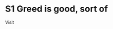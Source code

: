 # S1 Greed is good, sort of 
<a herf="https://github.com/the-hyp0cr1t3/CC/tree/master/Beginner%20Topics/%5BS1%5D%20Greed%20is%20good%2C%20sort%20of">Visit</a>
